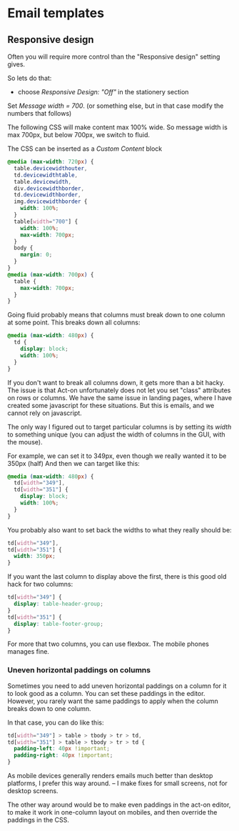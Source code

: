 # Email templates

## Responsive design

Often you will require more control than the "Responsive design" setting gives.

So lets do that:
- choose *Responsive Design: "Off"* in the stationery section

Set *Message width = 700*. (or something else, but in that case modify the numbers that follows)


The following CSS will make content max 100% wide.
So message width is max 700px, but below 700px, we switch to fluid.

The CSS can be inserted as a *Custom Content* block

```css
@media (max-width: 720px) {
  table.devicewidthouter,
  td.devicewidthtable,
  table.devicewidth,
  div.devicewidthborder,
  td.devicewidthborder,
  img.devicewidthborder {
    width: 100%;
  }
  table[width="700"] {
    width: 100%;
    max-width: 700px;
  }
  body {
    margin: 0;
  }
}
@media (max-width: 700px) {
  table {
    max-width: 700px;
  }
}
```

Going fluid probably means that columns must break down to one column at some point.
This breaks down all columns:

```css
@media (max-width: 480px) {
  td {
    display: block;
    width: 100%;
  }
}
```

If you don't want to break all columns down, it gets more than a bit hacky.
The issue is that Act-on unfortunately does not let you set "class" attributes on rows or columns.
We have the same issue in landing pages, where I have created some javascript for these situations.
But this is emails, and we cannot rely on javascript.

The only way I figured out to target particular columns is by setting its *width* to something unique (you can adjust the width of columns in the GUI, with the mouse).

For example, we can set it to 349px, even though we really wanted it to be 350px (half)
And then we can target like this:

```css
@media (max-width: 480px) {
  td[width="349"],
  td[width="351"] {
    display: block;
    width: 100%;
  }
}
```

You probably also want to set back the widths to what they really should be:
```css
td[width="349"],
td[width="351"] {
  width: 350px;
}
```

If you want the last column to display above the first, there is this good old hack for two columns:

```css
td[width="349"] {
  display: table-header-group;
}
td[width="351"] {
  display: table-footer-group;
}
```

For more that two columns, you can use flexbox. The mobile phones manages fine.



### Uneven horizontal paddings on columns

Sometimes you need to add uneven horizontal paddings on a column for it to look good as a column.
You can set these paddings in the editor.
However, you rarely want the same paddings to apply when the column breaks down to one column.

In that case, you can do like this:

```css
td[width="349"] > table > tbody > tr > td,
td[width="351"] > table > tbody > tr > td {
  padding-left: 40px !important;
  padding-right: 40px !important;
}
```

As mobile devices generally renders emails much better than desktop platforms, I prefer this way around. &ndash; I make fixes for small screens, not for desktop screens.

The other way around would be to make even paddings in the act-on editor, to make it work in one-column layout on mobiles, and then override the paddings in the CSS.
